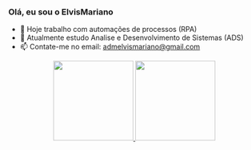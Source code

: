 ### Olá, eu sou o ElvisMariano

- 🔭 Hoje trabalho com automações de processos (RPA)
- 🌱 Atualmente estudo Analise e Desenvolvimento de Sistemas (ADS)
- 📫 Contate-me no email: admelvismariano@gmail.com

<div align="center">
  <a href="https://github.com/elvismariano">
  <img height="160em" src="https://github-readme-stats.vercel.app/api?username=elvismariano&show_icons=true#273491&theme=dracula&include_all_commits=true&count_private=true"/>
  <img height="160em" src="https://github-readme-stats.vercel.app/api/top-langs/?username=elvismariano&layout=compact&langs_count=3&title_color=#273491&theme=dracula"/>
</div>

  ##
  
